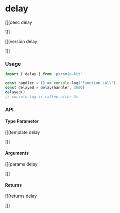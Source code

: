 # delay
[[[desc delay

]]]

[[[version delay
  
]]]
### Usage

```typescript
import { delay } from 'parsnip-kit'

const handler = () => console.log('Function call')
const delayed = delay(handler, 3000)
delayed()
// console.log is called after 3s

```


### API

#### Type Parameter

[[[template delay

]]]

#### Arguments

[[[params delay

]]]

#### Returns

[[[returns delay

]]]